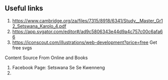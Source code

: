 ## Useful links
1. https://www.cambridge.org/za/files/7315/8918/6341/Study__Master_Gr12_Setswana_Karolo_4.pdf
2. https://app.svgator.com/editor#/ad9c5806343e44d9a4c757c00c6afa66
3. https://iconscout.com/illustrations/web-development?price=free Get free svgs

Content Source From Online and Books
1. Facebook Page: Setswana Se Se Kwenneng
2. 
